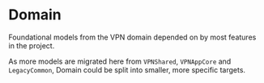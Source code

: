 # Domain

Foundational models from the VPN domain depended on by most features in the project.

As more models are migrated here from `VPNShared`, `VPNAppCore` and `LegacyCommon`, Domain could be split into smaller, more specific targets.
